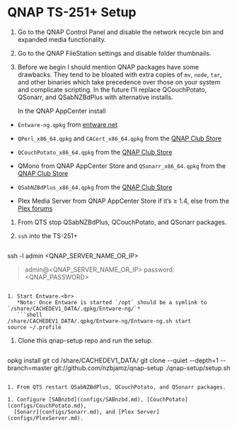 # QNAP TS-251+ Setup

1. Go to the QNAP Control Panel and disable the network recycle bin and expanded
   media functionality.

1. Go to the QNAP FileStation settings and disable folder thumbnails.

1. Before we begin I should mention QNAP packages have some drawbacks. They
   tend to be bloated with extra copies of `mv`, `node`, `tar`, and other binaries
   which take precedence over those on your system and complicate scripting. In
   the future I’ll replace QCouchPotato, QSonarr, and QSabNZBdPlus with alternative
   installs.

   In the QNAP AppCenter install

  * `Entware-ng.qpkg` from
    [entware.net](https://github.com/Entware-ng/Entware-ng/wiki/Install-on-QNAP-NAS)

  * `QPerl_x86_64.qpkg` and `CACert_x86_64.qpkg` from the
    [QNAP Club Store](http://qnapclub.eu/)

  * `QCouchPotato_x86_64.qpkg` from the
    [QNAP Club Store](http://qnapclub.eu/)

  * QMono from QNAP AppCenter Store and `QSonarr_x86_64.qpkg` from the
    [QNAP Club Store](http://qnapclub.eu/)

  * `QSabNZBdPlus_x86_64.qpkg` from the
    [QNAP Club Store](http://qnapclub.eu/)

  * Plex Media Server from QNAP AppCenter Store if it’s ≥ 1.4, else from
    the [Plex forums](http://forums.plex.tv/discussion/250946/plex-media-server-hardware-transcoding-preview-2-1-4-0-3224/p1)

1. From QTS stop QSabNZBdPlus, QCouchPotato, and QSonarr packages.

1. `ssh` into the TS-251+
    ```shell
ssh -l admin <QNAP_SERVER_NAME_OR_IP>
> admin@<QNAP_SERVER_NAME_OR_IP> password: <QNAP_PASSWORD>
```

1. Start Entware.<br>
   *Note: Once Entware is started `/opt` should be a symlink to `/share/CACHEDEV1_DATA/.qpkg/Entware-ng/`*
   ```shell
/share/CACHEDEV1_DATA/.qpkg/Entware-ng/Entware-ng.sh start
source ~/.profile
```

1. Clone this qnap-setup repo and run the setup.
   ```shell
opkg install git
cd /share/CACHEDEV1_DATA/
git clone --quiet --depth=1 --branch=master git://github.com/nzbjamz/qnap-setup
./qnap-setup/setup.sh
```

1. From QTS restart QSabNZBdPlus, QCouchPotato, and QSonarr packages.

1. Configure [SABnzbd](configs/SABnzbd.md), [CouchPotato](configs/CouchPotato.md),
  [Sonarr](configs/Sonarr.md), and [Plex Server](configs/PlexServer.md).
